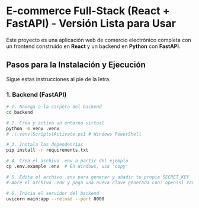 # E-commerce Full-Stack (React + FastAPI) - Versión Lista para Usar

Este proyecto es una aplicación web de comercio electrónico completa con un frontend construido en **React** y un backend en **Python** con **FastAPI**.

## Pasos para la Instalación y Ejecución

Sigue estas instrucciones al pie de la letra.

### 1. Backend (FastAPI)

```bash
# 1. Navega a la carpeta del backend
cd backend

# 2. Crea y activa un entorno virtual
python -m venv .venv
# .\.venv\Scripts\Activate.ps1 # Windows PowerShell

# 3. Instala las dependencias
pip install -r requirements.txt

# 4. Crea el archivo .env a partir del ejemplo
cp .env.example .env  # En Windows, usa 'copy'

# 5. Edita el archivo .env para generar y añadir tu propia SECRET_KEY
# Abre el archivo .env y pega una nueva clave generada con: openssl rand -hex 32

# 6. Inicia el servidor del backend
uvicorn main:app --reload --port 8000